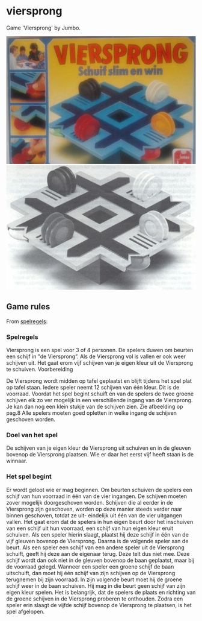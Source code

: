 # viersprong

Game 'Viersprong' by Jumbo.

![](viersprong.jpg)
![](viersprong.png)

## Game rules

From [spelregels](spelregels.pdf):

### Spelregels

Viersprong is een spel voor 3 of 4 personen. De spelers duwen om beurten een
schijf in "de Viersprong”. Als de Viersprong vol is vallen er ook weer schijven uit.
Het gaat erom vijf schijven van je eigen kleur uit de Viersprong te schuiven.
Voorbereiding

De Viersprong wordt midden op tafel geplaatst en blijft tijdens het spel plat op
tafel staan. Iedere speler neemt 12 schijven van één kleur. Dit is de voorraad.
Voordat het spel begint schuift én van de spelers de twee groene schijven elk zo
ver mogelijk in een verschillende ingang van de Viersprong. Je kan dan nog een
klein stukje van de schijven zien. Zie afbeelding op pag.8 Alle spelers moeten
goed opletten in welke ingang de schijven geschoven worden.


### Doel van het spel

De schijven van je eigen kleur de Viersprong uit schuiven en in de gleuven
bovenop de Viersprong plaatsen. Wie er daar het eerst vijf heeft staan is de
winnaar.


### Het spel begint

Er wordt geloot wie er mag beginnen. Om beurten schuiven de spelers een schijf
van hun voorraad in één van de vier ingangen. De schijven moeten zover mogelijk
doorgeschoven worden. Schijven die al eerder in de Viersprong zijn geschoven,
worden op deze manier steeds verder naar binnen geschoven, totdat ze uit-
eindelijk uit één van de vier uitgangen vallen. Het gaat erom dat de spelers in hun
eigen beurt door het inschuiven van een schijf uit hun voorraad, een schijf van
hun eigen kleur eruit schuiven. Als een speler hierin slaagt, plaatst hij deze schijf
in één van de vijf gleuven bovenop de Viersprong. Daarna is de volgende speler
aan de beurt.
Als een speler een schijf van een andere speler uit de Viersprong schuift, geeft hij
deze aan de eigenaar terug. Deze telt dus niet mee. Deze schijf wordt dan ook
niet in de gleuven bovenop de baan geplaatst, maar bij de voorraad gelegd.
Wanneer een speler een groene schijf de baan uitschuift, dan moet hij één schijf
van zijn schijven op de Viersprong terugnemen bij zijn voorraad. In zijn volgende
beurt moet hij de groene schijf weer in de baan schuiven. Hij mag in die beurt
geen schijf van zijn eigen kleur spelen. Het is belangrijk, dat de spelers de plaats
en richting van de groene schijven in de Viersprong proberen te onthouden.
Zodra een speler erin slaagt de vijfde schijf bovenop de Viersprong te plaatsen, is
het spel afgelopen.
